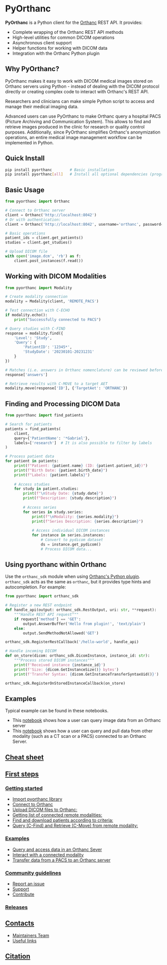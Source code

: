 # PyOrthanc

**PyOrthanc** is a Python client for the [Orthanc](https://www.orthanc-server.com/) REST API. It provides:

- Complete wrapping of the Orthanc REST API methods
- High-level utilities for common DICOM operations
- Asynchronous client support
- Helper functions for working with DICOM data
- Integration with the Orthanc Python plugin

## Why PyOrthanc?
PyOrthanc makes it easy to work with DICOM medical images stored on Orthanc servers using Python - instead 
of dealing with the DICOM protocol directly or creating complex code to interact with Orthanc's REST API.

Researchers and clinicians can make simple Python script to access and manage their medical imaging data. 

Advanced users can use PyOrthanc to make Orthanc query a hospital PACS (Picture Archiving and Communication System).
This allows to find and retrieve images produced in the clinic for research or quality control purposes. 
Additionally, since PyOrthanc simplifies Orthanc's anonymization operations, 
an entire medical image management workflow can be implemented in Python.

## Quick Install

```bash
pip install pyorthanc        # Basic installation
pip install pyorthanc[all]   # Install all optional dependencies (progr)
```

## Basic Usage
```python
from pyorthanc import Orthanc

# Connect to Orthanc server
client = Orthanc('http://localhost:8042')
# Or with authentication:
client = Orthanc('http://localhost:8042', username='orthanc', password='orthanc')

# Basic operations
patient_ids = client.get_patients()
studies = client.get_studies() 

# Upload DICOM file
with open('image.dcm', 'rb') as f:
    client.post_instances(f.read())
```
## Working with DICOM Modalities

```python
from pyorthanc import Modality

# Create modality connection
modality = Modality(client, 'REMOTE_PACS')

# Test connection with C-ECHO
if modality.echo():
    print("Successfully connected to PACS")

# Query studies with C-FIND
response = modality.find({
    'Level': 'Study',
    'Query': {
        'PatientID': '12345*',
        'StudyDate': '20230101-20231231'
    }
})

# Matches (i.e. answers in Orthanc nomenclature) can be reviewed before retrieving results
response['answers']

# Retrieve results with C-MOVE to a target AET
modality.move(response['ID'], {'TargetAet': 'ORTHANC'})
```
## Finding and Processing DICOM Data

```python
from pyorthanc import find_patients

# Search for patients
patients = find_patients(
    client,
    query={'PatientName': '*Gabriel'},
    labels=['research']  # It is also possible to filter by labels
)

# Process patient data
for patient in patients:
    print(f"Patient: {patient.name} (ID: {patient.patient_id})")
    print(f"Birth Date: {patient.birth_date}")
    print(f"Labels: {patient.labels}")
    
    # Access studies
    for study in patient.studies:
        print(f"\nStudy Date: {study.date}")
        print(f"Description: {study.description}")
        
        # Access series
        for series in study.series:
            print(f"\nModality: {series.modality}")
            print(f"Series Description: {series.description}")
            
            # Access individual DICOM instances
            for instance in series.instances:
                # Convert to pydicom dataset
                ds = instance.get_pydicom()
                # Process DICOM data...
```

## Using pyorthanc within Orthanc

Use the `orthanc_sdk` module when using [Orthanc's Python plugin](https://orthanc.uclouvain.be/book/plugins/python.html).
`orthanc_sdk` acts as the same as `orthanc`, but it provides type hints and autocompletion. 
For example:

```python
from pyorthanc import orthanc_sdk

# Register a new REST endpoint
def handle_api(output: orthanc_sdk.RestOutput, uri: str, **request):
    """Handle REST API request"""
    if request['method'] == 'GET':
        output.AnswerBuffer('Hello from plugin!', 'text/plain')
    else:
        output.SendMethodNotAllowed('GET')

orthanc_sdk.RegisterRestCallback('/hello-world', handle_api)

# Handle incoming DICOM
def on_store(dicom: orthanc_sdk.DicomInstance, instance_id: str):
    """Process stored DICOM instances"""
    print(f'Received instance {instance_id}')
    print(f'Size: {dicom.GetInstanceSize()} bytes')
    print(f'Transfer Syntax: {dicom.GetInstanceTransferSyntaxUid()}')

orthanc_sdk.RegisterOnStoredInstanceCallback(on_store)
```

## Examples
Typical example can be found in these notebooks.
-  This [notebook](https://github.com/gacou54/pyorthanc/blob/main/examples/find_data.ipynb) shows
   how a user can query image data from an Orthanc server
-  This [notebook](https://github.com/gacou54/pyorthanc/blob/main/examples/modalities.ipynb) shows
   how a user can query and pull data from other modality (such as a CT scan or a PACS) connected to an Orthanc Server.


## [Cheat sheet](cheat_sheet.md)
## [First steps](tutorial/quickstart.md#first-steps)
### [Getting started](tutorial/quickstart.md#getting-started)
* [Import pyorthanc library](tutorial/quickstart.md#import-pyorthanc-library)
* [Connect to Orthanc](tutorial/quickstart.md#connect-to-orthanc)
* [Upload DICOM files to Orthanc:](tutorial/quickstart.md#upload-dicom-files-to-orthanc)
* [Getting list of connected remote modalities:](tutorial/quickstart.md#getting-list-of-connected-remote-modalities)
* [Find and download patients according to criteria:](tutorial/quickstart.md#find-and-download-patients-according-to-criteria)
* [Query (C-Find) and Retrieve (C-Move) from remote modality:](tutorial/quickstart.md#query-c-find-and-retrieve-c-move-from-remote-modality)
### [Examples](tutorial/examples.md)
* [Query and access data in an Orthanc Sever](tutorial/examples.md#find-data-on-your-orthanc-server)
* [Interact with a connected modality](tutorial/examples.md#orthanc-as-a-tool-to-query-and-retrieve-data-from-the-hospital-pacs)
* [Transfer data from a PACS to an Orthanc server](tutorial/examples.md#transfer-data-from-a-pacs-to-an-orthanc-server)
### [Community guidelines](contributing.md)
* [Report an issue](contributing.md#report-an-issue)
* [Support](contributing.md#seeking-support)
* [Contribute](contributing.md#contribute)
### [Releases](releases.md)
## [Contacts](contacts.md#contacts)
* [Maintainers Team](contacts.md#maintainers-team)
* [Useful links](contacts.md#useful-links)
## [Citation](citation.md#citation)
